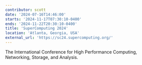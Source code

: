 ```yaml
---
contributor: scott
date: '2024-07-16T14:46:00'
starts: '2024-11-17T07:30:10-0400'
ends: '2024-11-22T20:30:10-0400'
title: 'SuperComputing 2024'
location: 'Atlanta, Georgia, USA'
external_url: 'https://sc24.supercomputing.org/'
---
```


The International Conference for High Performance Computing, Networking, Storage, and Analysis.
